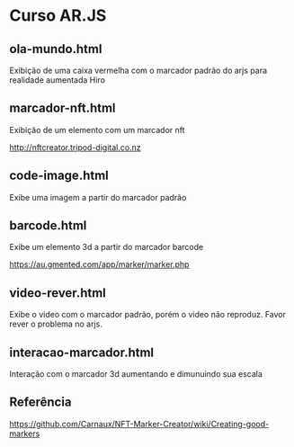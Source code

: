 # Curso AR.JS

## ola-mundo.html

Exibição de uma caixa vermelha com o marcador padrão do arjs para realidade aumentada Hiro

## marcador-nft.html

Exibição de um elemento com um marcador nft

http://nftcreator.tripod-digital.co.nz

## code-image.html

Exibe uma imagem a partir do marcador padrão

## barcode.html

Exibe um elemento 3d a partir do marcador barcode

https://au.gmented.com/app/marker/marker.php


## video-rever.html

Exibe o video com o marcador padrão, porém o video não reproduz. Favor rever o problema no arjs.


## interacao-marcador.html

Interação com o marcador 3d aumentando e dimunuindo sua escala

## Referência

https://github.com/Carnaux/NFT-Marker-Creator/wiki/Creating-good-markers
